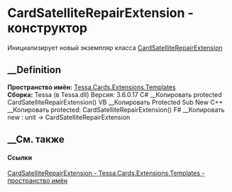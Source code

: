 # CardSatelliteRepairExtension - конструктор
Инициализирует новый экземпляр класса
[CardSatelliteRepairExtension](T_Tessa_Cards_Extensions_Templates_CardSatelliteRepairExtension.htm)
##  __Definition
 **Пространство имён:**
[Tessa.Cards.Extensions.Templates](N_Tessa_Cards_Extensions_Templates.htm)  
 **Сборка:** Tessa (в Tessa.dll) Версия: 3.6.0.17
C# __Копировать
     protected CardSatelliteRepairExtension()
VB __Копировать
     Protected Sub New
C++ __Копировать
     protected:
    CardSatelliteRepairExtension()
F# __Копировать
     new : unit -> CardSatelliteRepairExtension
##  __См. также
#### Ссылки
[CardSatelliteRepairExtension -
](T_Tessa_Cards_Extensions_Templates_CardSatelliteRepairExtension.htm)
[Tessa.Cards.Extensions.Templates - пространство
имён](N_Tessa_Cards_Extensions_Templates.htm)
